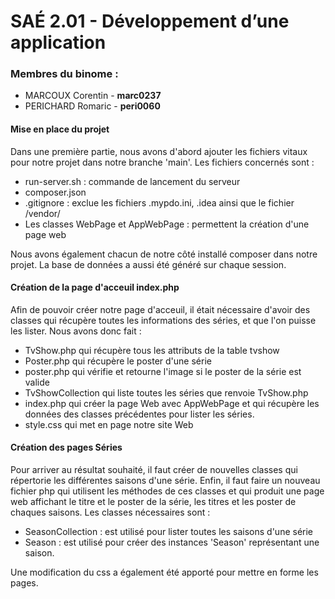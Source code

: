 # SAÉ 2.01 - Développement d’une application

### Membres du binome : 
- MARCOUX Corentin - **marc0237**
- PERICHARD Romaric - **peri0060**

#### Mise en place du projet
Dans une première partie, nous avons d'abord ajouter les fichiers vitaux pour notre projet dans notre branche 'main'.
Les fichiers concernés sont :
- run-server.sh : commande de lancement du serveur
- composer.json
- .gitignore : exclue les fichiers .mypdo.ini, .idea ainsi que le fichier /vendor/
- Les classes WebPage et AppWebPage : permettent la création d'une page web

Nous avons également chacun de notre côté installé composer dans notre projet.
La base de données a aussi été généré sur chaque session.


#### Création de la page d'acceuil index.php

Afin de pouvoir créer notre page d'acceuil, il était nécessaire d'avoir des classes qui récupère toutes les informations
des séries, et que l'on puisse les lister.
Nous avons donc fait :
- TvShow.php qui récupère tous les attributs de la table tvshow
- Poster.php qui récupère le poster d'une série
- poster.php qui vérifie et retourne l'image si le poster de la série est valide
- TvShowCollection qui liste toutes les séries que renvoie TvShow.php
- index.php qui créer la page Web avec AppWebPage et qui récupère les données des classes précédentes pour lister les séries.
- style.css qui met en page notre site Web


#### Création des pages Séries

Pour arriver au résultat souhaité, il faut créer de nouvelles classes qui répertorie les différentes saisons d'une série. Enfin, il faut faire un nouveau fichier php qui utilisent les méthodes
de ces classes et qui produit une page web affichant le titre et le poster de la série, les titres et les poster de chaques saisons.
Les classes nécessaires sont : 
- SeasonCollection : est utilisé pour lister toutes les saisons d'une série
- Season : est utilisé pour créer des instances 'Season' représentant une saison.

Une modification du css a également été apporté pour mettre en forme les pages.

